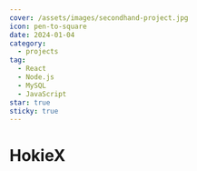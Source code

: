 ```yaml
---
cover: /assets/images/secondhand-project.jpg
icon: pen-to-square
date: 2024-01-04
category:
  - projects
tag:
  - React
  - Node.js
  - MySQL
  - JavaScript
star: true
sticky: true
---
```


# HokieX
